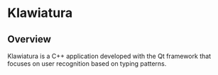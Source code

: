 # Klawiatura

## Overview

Klawiatura is a C++ application developed with the Qt framework that focuses on user recognition based on typing patterns.
